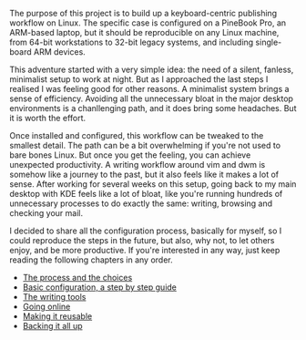The purpose of this project is to build up a keyboard-centric publishing workflow on Linux. The specific case is configured on a PineBook Pro, an ARM-based laptop, but it should be reproducible on any Linux machine, from 64-bit workstations to 32-bit legacy systems, and including single-board ARM devices.

This adventure started with a very simple idea: the need of a silent, fanless, minimalist setup to work at night. But as I approached the last steps I realised I was feeling good for other reasons. A minimalist system brings a sense of efficiency. Avoiding all the unnecessary bloat in the major desktop environments is a chanllenging path, and it does bring some headaches. But it is worth the effort. 

Once installed and configured, this workflow can be tweaked to the smallest detail. The path can be a bit overwhelming if you're not used to bare bones Linux. But once you get the feeling, you can achieve unexpected productivity. A writing workflow around vim and dwm is somehow like a journey to the past, but it also feels like it makes a lot of sense. After working for several weeks on this setup, going back to my main desktop with KDE feels like a lot of bloat, like you're running hundreds of unnecessary processes to do exactly the same: writing, browsing and checking your mail.

I decided to share all the configuration process, basically for myself, so I could reproduce the steps in the future, but also, why not, to let others enjoy, and be more productive. If you're interested in any way, just keep reading the following chapters in any order.

+ [The process and the choices](01_process.md)
+ [Basic configuration, a step by step guide](02_config.md)
+ [The writing tools](03_writing.md)
+ [Going online](04_online.md)
+ [Making it reusable](05_replicating.md)
+ [Backing it all up](06_backingup.md)

